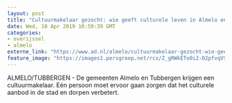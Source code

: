 ```yaml
---
layout: post
title: "Cultuurmakelaar gezocht: wie geeft culturele leven in Almelo en Tubbergen een boost?"
date: Wed, 10 Apr 2019 10:59:39 GMT
categories: 
- overijssel 
- almelo 
externe_link: "https://www.ad.nl/almelo/cultuurmakelaar-gezocht-wie-geeft-culturele-leven-in-almelo-en-tubbergen-een-boost~a9ce8e99/"
feature_image: "https://images1.persgroep.net/rcs/Z_gRWkETo0i2-D2pfvqVSPcQy48/diocontent/131664918/_fitwidth/400/?appId=21791a8992982cd8da851550a453bd7f&quality=0.7"
---
```


ALMELO/TUBBERGEN - De gemeenten Almelo en Tubbergen krijgen een cultuurmakelaar. Eén persoon moet ervoor gaan zorgen dat het culturele aanbod in de stad en dorpen verbetert.
